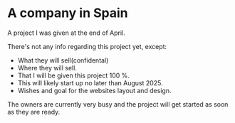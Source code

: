 # A company in Spain

A project I was given at the end of April.

There's not any info regarding this project yet, except:
- What they will sell(confidental)
- Where they will sell.
- That I will be given this project 100 %.
- This will likely start up no later than August 2025.
- Wishes and goal for the websites layout and design.

The owners are currently very busy and the project will get started as soon as they are ready.

